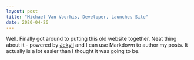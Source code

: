 ```yaml
---
layout: post
title: "Michael Van Voorhis, Developer, Launches Site"
date: 2020-04-26
---
```


Well. Finally got around to putting this old website together. Neat thing about it - powered by [Jekyll](http://jekyllrb.com) and I can use Markdown to author my posts. It actually is a lot easier than I thought it was going to be.
